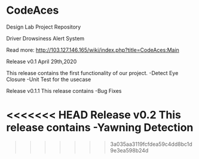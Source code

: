 # CodeAces
Design Lab Project Repository

Driver Drowsiness Alert System

Read more: http://103.127.146.165/wiki/index.php?title=CodeAces:Main

Release v0.1
April 29th,2020

This release contains the first functionality of our project.
-Detect Eye Closure
-Unit Test for the usecase

Release v0.1.1
This release contains
-Bug Fixes

<<<<<<< HEAD
Release v0.2
This release contains
-Yawning Detection
=======
>>>>>>> 3a035aa3119fcfdea59c4dd8bc1d9e3ea598b24d
